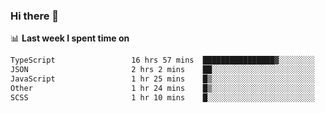 ### Hi there 👋

<!--
**DBvc/DBvc** is a ✨ _special_ ✨ repository because its `README.md` (this file) appears on your GitHub profile.

Here are some ideas to get you started:

- 🔭 I’m currently working on ...
- 🌱 I’m currently learning ...
- 👯 I’m looking to collaborate on ...
- 🤔 I’m looking for help with ...
- 💬 Ask me about ...
- 📫 How to reach me: ...
- 😄 Pronouns: ...
- ⚡ Fun fact: ...
-->

📊 **Last week I spent time on**
<!--START_SECTION:waka-->

```txt
TypeScript                 16 hrs 57 mins  ████████████████▓░░░░░░░░   67.17 %
JSON                       2 hrs 2 mins    ██░░░░░░░░░░░░░░░░░░░░░░░   08.07 %
JavaScript                 1 hr 25 mins    █▒░░░░░░░░░░░░░░░░░░░░░░░   05.65 %
Other                      1 hr 24 mins    █▒░░░░░░░░░░░░░░░░░░░░░░░   05.59 %
SCSS                       1 hr 10 mins    █░░░░░░░░░░░░░░░░░░░░░░░░   04.66 %
```

<!--END_SECTION:waka-->
